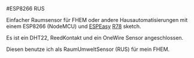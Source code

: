 #ESP8266 RUS

Einfacher Raumsensor für FHEM oder andere Hausautomatisierungen mit einem ESP8266 (NodeMCU) und [ESPEasy](http://www.esp8266.nu/index.php/ESPEasy) [R78](https://github.com/ESP8266nu/ESPEasy) sketch.

Es ist ein DHT22, ReedKontakt und ein OneWire Sensor angeschlossen.

Diesen benutze ich als RaumUmweltSensor (RUS) für mein FHEM.

